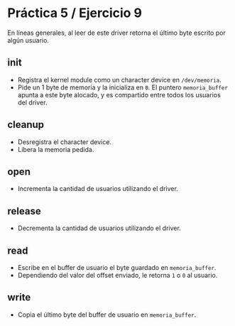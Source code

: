 # Práctica 5 / Ejercicio 9

En líneas generales, al leer de este driver retorna el último byte escrito por algún usuario.

## init

- Registra el kernel module como un character device en `/dev/memoria`.
- Pide un 1 byte de memoria y la inicializa en `0`. El puntero `memoria_buffer` apunta a este byte alocado, y es compartido entre todos los usuarios del driver.

## cleanup

- Desregistra el character device.
- Libera la memoria pedida.

## open

- Incrementa la cantidad de usuarios utilizando el driver.

## release

- Decrementa la cantidad de usuarios utilizando el driver.

## read

- Escribe en el buffer de usuario el byte guardado en `memoria_buffer`.
- Dependiendo del valor del offset enviado, le retorna `1` o `0` al usuario.

## write

- Copia el último byte del buffer de usuario en `memoria_buffer`.
